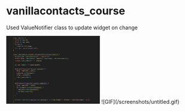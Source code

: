 # vanillacontacts_course

Used ValueNotifier class to update widget on change
<!-- ![Code](/screenshots/code.png) -->
<img src='/screenshots/code.png' width='250'>
![GIF](/screenshots/untitled.gif)
